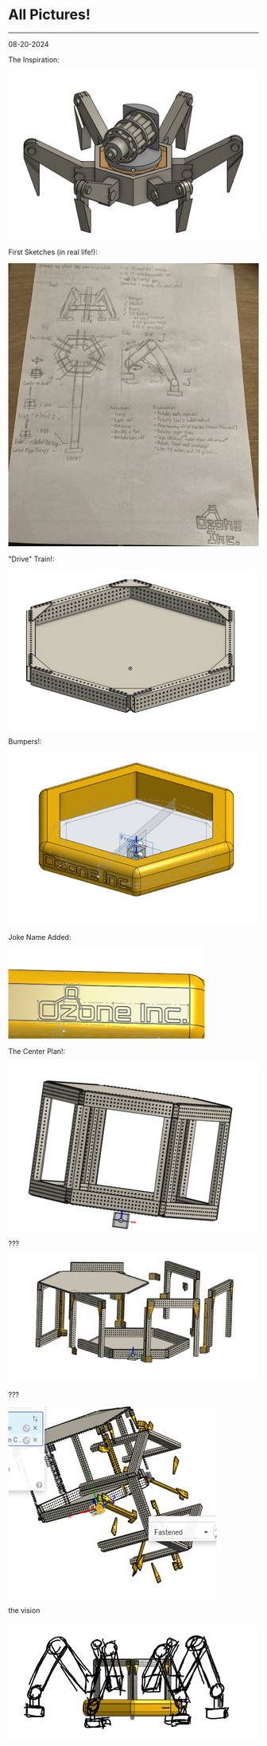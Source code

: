 # All Pictures!

---

08-20-2024

The Inspiration:

![](</updatelogs/images/082024/08202024 - 1.png>)

First Sketches (in real life!):

![](</updatelogs/images/082024/08202024 - 2.png>)

"Drive" Train!:

![](</updatelogs/images/082024/08202024 - 3.png>)

Bumpers!:

![](</updatelogs/images/082024/08202024 - 4.png>)

Joke Name Added:

![](</updatelogs/images/082024/08202024 - 5.png>)

The Center Plan!:

![](</updatelogs/images/082024/08202024 - 6.png>)

???

![](</updatelogs/images/082024/08202024 - 7.png>)

???

![](</updatelogs/images/082024/08202024 - 8.png>)

the vision

![](</updatelogs/images/082024/08202024 - 9.png>)